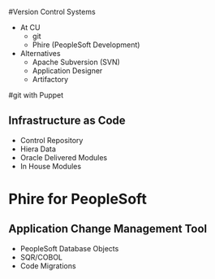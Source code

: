 <!SLIDE subsection>
#Version Control Systems
* At CU
  * git
  * Phire (PeopleSoft Development)
* Alternatives
  * Apache Subversion (SVN)
  * Application Designer
  * Artifactory

<!SLIDE>
#git with Puppet
## Infrastructure as Code
* Control Repository
* Hiera Data
* Oracle Delivered Modules
* In House Modules

<!SLIDE>
# Phire for PeopleSoft
## Application Change Management Tool
* PeopleSoft Database Objects
* SQR/COBOL
* Code Migrations
